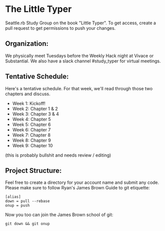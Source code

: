 # The Little Typer

Seattle.rb Study Group on the book "Little Typer". To get access,
create a pull request to get permissions to push your changes.

## Organization:

We physically meet Tuesdays before the Weekly Hack night at Vivace or
Substantial. We also have a slack channel #study_typer for virtual
meetings.

## Tentative Schedule:

Here's a tentative schedule. For that week, we'll read through those
two chapters and discuss.

* Week 1: Kickoff!
* Week 2: Chapter 1 & 2
* Week 3: Chapter 3 & 4
* Week 4: Chapter 5
* Week 5: Chapter 6
* Week 6: Chapter 7
* Week 7: Chapter 8
* Week 8: Chapter 9
* Week 9: Chapter 10

(this is probably bullshit and needs review / editing)

## Project Structure:

Feel free to create a directory for your account name and submit any
code. Please make sure to follow Ryan's James Brown Guide to git
etiquette:

    [alias]
    down = pull --rebase
    onup = push

Now you too can join the James Brown school of git:

    git down && git onup
